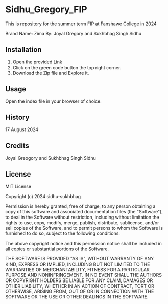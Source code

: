 # Sidhu_Gregory_FIP
This is repository  for the summer term FIP at Fanshawe College in 2024 


Brand Name: Zima
By: Joyal Gregory and Sukhbhag Singh Sidhu

## Installation

1. Open the provided Link
2. Click on the green code button the top right corner.
3. Download the Zip file and Explore it.

## Usage

Open the index file in your browser of choice.


## History

17 August 2024

## Credits

Joyal Greogory and Sukhbhag Singh Sidhu

## License

MIT License

Copyright (c) 2024 sidhu-sukhbhag

Permission is hereby granted, free of charge, to any person obtaining a copy
of this software and associated documentation files (the "Software"), to deal
in the Software without restriction, including without limitation the rights
to use, copy, modify, merge, publish, distribute, sublicense, and/or sell
copies of the Software, and to permit persons to whom the Software is
furnished to do so, subject to the following conditions:

The above copyright notice and this permission notice shall be included in all
copies or substantial portions of the Software.

THE SOFTWARE IS PROVIDED "AS IS", WITHOUT WARRANTY OF ANY KIND, EXPRESS OR
IMPLIED, INCLUDING BUT NOT LIMITED TO THE WARRANTIES OF MERCHANTABILITY,
FITNESS FOR A PARTICULAR PURPOSE AND NONINFRINGEMENT. IN NO EVENT SHALL THE
AUTHORS OR COPYRIGHT HOLDERS BE LIABLE FOR ANY CLAIM, DAMAGES OR OTHER
LIABILITY, WHETHER IN AN ACTION OF CONTRACT, TORT OR OTHERWISE, ARISING FROM,
OUT OF OR IN CONNECTION WITH THE SOFTWARE OR THE USE OR OTHER DEALINGS IN THE
SOFTWARE.